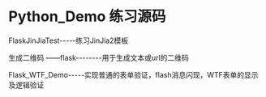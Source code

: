 # Python_Demo  练习源码

FlaskJinJiaTest-----练习JinJia2模板

生成二维码 ——flask--------用于生成文本或url的二维码

Flask_WTF_Demo-----实现普通的表单验证，flash消息闪现，WTF表单的显示及逻辑验证
